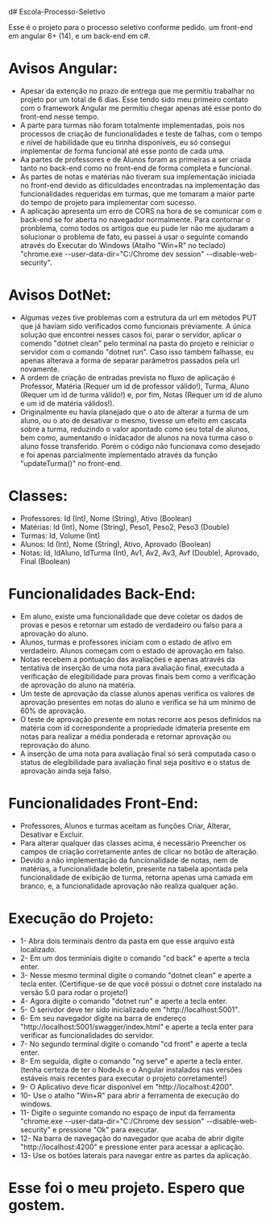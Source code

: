 d# Escola-Processo-Seletivo

Esse é o projeto para o processo seletivo conforme pedido. um front-end em angular 6+ (14), e um back-end em c#.

# Avisos Angular:

* Apesar da extenção no prazo de entrega que me permitiu trabalhar no projeto por um total de 6 dias. Esse tendo sido meu primeiro contato com o framework Angular me permitiu chegar apenas até esse ponto do front-end nesse tempo.
* A parte para turmas não foram totalmente implementadas, pois nos processos de criação de funcionalidades e teste de falhas, com o tempo e nível de habilidade que eu tinnha disponíveis, eu só consegui implementar de forma funcional até esse ponto de cada uma.
* Aa partes de professores e de Alunos foram as primeiras a ser criada tanto no back-end como no front-end de forma completa e funcional.
* As partes de notas e matérias não tiveram sua implementação iniciada no front-end devido as dificuldades encontradas na implementação das funcionalidades requeridas em turmas, que me tomaram a maior parte do tempo de projeto para implementar com sucesso.
* A aplicação apresenta um erro de CORS na hora de se comunicar com o back-end se for aberta no navegador normalmente. Para contornar o pronblema, como todos os artigos que eu pude ler não me ajudaram a solucionar o problema de fato, eu passei a usar o seguinte comando através do Executar do Windows (Atalho "Win+R" no teclado) "chrome.exe --user-data-dir="C:/Chrome dev session" --disable-web-security".

# Avisos DotNet:

* Algumas vezes tive problemas com a estrutura da url em métodos PUT que já haviam sido verificados como funcionais préviamente. A única solução que encontrei nesses casos foi, parar o servidor, aplicar o comendo "dotnet clean" pelo terminal na pasta do projeto e reiniciar o servidor com o comando "dotnet run". Caso isso também falhasse, eu apenas alterava a forma de separar parâmetros passados pela url novamente.
* A ordem de criação de entradas prevista no fluxo de aplicação é Professor, Matéria (Requer um id de professor válido!), Turma, Aluno (Requer um id de turma válido!) e, por fim, Notas (Requer um id de aluno e um id de matéria válidos!).
* Originalmente eu havia planejado que o ato de alterar a turma de um aluno, ou o ato de desativar o mesmo, tivesse um efeito em cascata sobre a turma, reduzindo o valor apontado como seu total de alunos, bem como, aumentando o inidacador de alunos na nova turma caso o aluno fosse transferido. Porém o código não funcionava como desejado e foi apenas parcialmente implementado através da função "updateTurma()" no front-end.

# Classes:

* Professores: Id (Int), Nome (String), Ativo (Boolean)
* Matérias: Id (Int), Nome (String), Peso1, Peso2, Peso3 (Double)
* Turmas: Id, Volume (Int)
* Alunos: Id (Int), Nome (String), Ativo, Aprovado (Boolean)
* Notas: Id, IdAluno, IdTurma (Int), Av1, Av2, Av3, Avf (Double), Aprovado, Final (Boolean)

# Funcionalidades Back-End:

* Em aluno, existe uma funcionalidade que deve coletar os dados de provas e pesos e retornar um estado de verdadeiro ou falso para a aprovação do aluno.
* Alunos, turmas e professores iniciam com o estado de ativo em verdadeiro. Alunos começam com o estado de aprovação em falso.
* Notas recebem a pontuação das avaliações e apenas através da tentativa de inserção de uma nota para avaliação final, executada a verificação de elegibilidade para provas finais bem como a verificação de aprovação do aluno na matéria.
* Um teste de aprovação da classe alunos apenas verifica os valores de aprovação presentes em notas do aluno e verifica se há um mínimo de 60% de aprovação.
* O teste de aprovação presente em notas recorre aos pesos definidos na matéria com id correspondente a propriedade idmateria presente em notas para realizar a média ponderada e retornar aprovação ou reprovação do aluno.
* A inserção de uma nota para avaliação final só será computada caso o status de elegibilidade para avaliação final seja positivo e o status de aprovação ainda seja falso.

# Funcionalidades Front-End:

* Professores, Alunos e turmas aceitam as funções Criar, Alterar, Desativar e Excluir.
* Para alterar qualquer das classes acima, é necessário Preencher os campos de criação corretamente antes de clicar no botão de alteração.
* Devido a não implementação da funcionalidade de notas, nem de matérias, a funcionalidade boletin, presente na tabela apontada pela funcionalidade de exibição de turma, retorna apenas uma camada em branco, e, a funcionalidade aprovação não realiza qualquer ação.

# Execução do Projeto:

* 1- Abra dois terminais dentro da pasta em que esse arquivo está localizado.
* 2- Em um dos terminiais digite o comando "cd back" e aperte a tecla enter.
* 3- Nesse mesmo terminal digite o comando "dotnet clean" e aperte a tecla enter. (Certifique-se de que você possui o dotnet core instalado na versão 5.0 para rodar o projeto!)
* 4- Agora digite o comando "dotnet run" e aperte a tecla enter.
* 5- O serivdor deve ter sido inicializado em "http://localhost:5001".
* 6- Em seu navegador digite na barra de endereço "http://localhost:5001/swagger/index.html" e aperte a tecla enter para verificar as funcionalidades do servidor.
* 7- No segundo terminal digite o comando "cd front" e aperte a tecla enter.
* 8- Em seguida, digite o comando "ng serve" e aperte a tecla enter. (tenha certeza de ter o NodeJs e o Angular instalados nas versões estáveis mais recentes para executar o projeto corretamente!)
* 9- O Aplicativo deve ficar disponível em "http://localhost:4200".
* 10- Use o atalho "Win+R" para abrir a ferramenta de execução do windows.
* 11- Digite o seguinte comando no espaço de input da ferramenta "chrome.exe --user-data-dir="C:/Chrome dev session" --disable-web-security" e pressione "Ok" para executar.
* 12- Na barra de navegação do navegador que acaba de abrir digite "http://localhost:4200" e pressione enter para acessar a aplicação.
* 13- Use os botões laterais para navegar entre as partes da aplicação.

# Esse foi o meu projeto. Espero que gostem.
